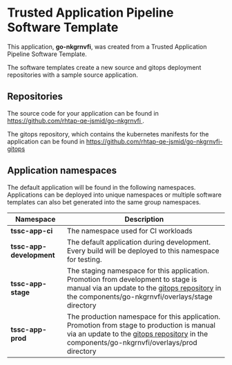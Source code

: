 # Trusted Application Pipeline Software Template

This application, **go-nkgrnvfi**, was created from a Trusted Application Pipeline Software Template.

The software templates create a new source and gitops deployment repositories with a sample source application. 

## Repositories

The source code for your application can be found in [https://github.com/rhtap-qe-jsmid/go-nkgrnvfi ](https://github.com/rhtap-qe-jsmid/go-nkgrnvfi ).
 
The gitops repository, which contains the kubernetes manifests for the application can be found in 
[https://github.com/rhtap-qe-jsmid/go-nkgrnvfi-gitops ](https://github.com/rhtap-qe-jsmid/go-nkgrnvfi-gitops ) 

## Application namespaces 

The default application will be found in the following namespaces. Applications can be deployed into unique namespaces or multiple software templates can also bet generated into the same group namespaces.  

|  Namespace   |  Description   |  
| -------- | -------- |
| **tssc-app-ci** | The namespace used for CI workloads |
| **tssc-app-development** | The default application during development. Every build will be deployed to this namespace for testing. |
| **tssc-app-stage** | The staging namespace for this application. Promotion from development to stage is manual via an update to the [gitops repository](https://github.com/rhtap-qe-jsmid/go-nkgrnvfi-gitops ) in the components/go-nkgrnvfi/overlays/stage directory |
| **tssc-app-prod** | The production namespace for this application. Promotion from stage to production is manual via an update to the [gitops repository](https://github.com/rhtap-qe-jsmid/go-nkgrnvfi-gitops ) in the components/go-nkgrnvfi/overlays/prod directory |